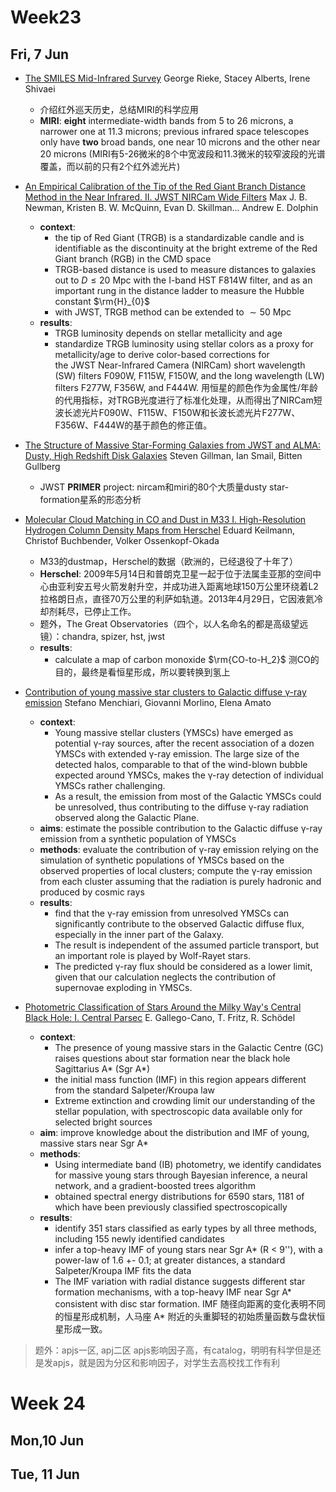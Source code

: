 # Week23
## Fri, 7 Jun
- [The SMILES Mid-Infrared Survey](https://arxiv.org/pdf/2406.03518) George Rieke, Stacey Alberts, Irene Shivaei
	- 介绍红外巡天历史，总结MIRI的科学应用
	- **MIRI**: **eight** intermediate-width bands from 5 to 26 microns, a narrower one at 11.3 microns; previous infrared space telescopes only have **two** broad bands, one near 10 microns and the other near 20 microns (MIRI有5-26微米的8个中宽波段和11.3微米的较窄波段的光谱覆盖，而以前的只有2个红外滤光片)  

- [An Empirical Calibration of the Tip of the Red Giant Branch Distance Method in the Near Infrared. II. JWST NIRCam Wide Filters](https://arxiv.org/pdf/2406.03532) Max J. B. Newman, Kristen B. W. McQuinn, Evan D. Skillman... Andrew E. Dolphin
	 - **context**: 
		 - the tip of Red Giant (TRGB) is a standardizable candle and is identifiable as the discontinuity at the bright extreme of the Red Giant branch (RGB) in the CMD space
		 - TRGB-based distance is used to measure distances to galaxies out to $D \leq 20$ Mpc with the I-band HST F814W filter, and as an important rung in the distance ladder to measure the Hubble constant $\rm{H}_{0}$
		 - with JWST, TRGB method can be extended to $\sim 50$ Mpc
	 - **results**: 
		 - TRGB luminosity depends on stellar metallicity and age
		 - standardize TRGB luminosity using stellar colors as a proxy for metallicity/age to derive color-based corrections for the JWST Near-Infrared Camera (NIRCam) short wavelength (SW) filters F090W, F115W, F150W, and the long wavelength (LW) filters F277W, F356W, and F444W. 用恒星的颜色作为金属性/年龄的代用指标，对TRGB光度进行了标准化处理，从而得出了NIRCam短波长滤光片F090W、F115W、F150W和长波长滤光片F277W、F356W、F444W的基于颜色的修正值。

- [The Structure of Massive Star-Forming Galaxies from JWST and ALMA: Dusty, High Redshift Disk Galaxies](https://arxiv.org/abs/2406.03544) Steven Gillman, Ian Smail, Bitten Gullberg
	- JWST **PRIMER** project: nircam和miri的80个大质量dusty star- formation星系的形态分析

- [Molecular Cloud Matching in CO and Dust in M33 I. High-Resolution Hydrogen Column Density Maps from Herschel](https://arxiv.org/abs/2406.03601) Eduard Keilmann, Christof Buchbender, Volker Ossenkopf-Okada
	- M33的dustmap，Herschel的数据（欧洲的，已经退役了十年了）
	- **Herschel**: 2009年5月14日和普朗克卫星一起于位于法属圭亚那的空间中心由亚利安五号火箭发射升空，并成功进入距离地球150万公里环绕着L2拉格朗日点，直径70万公里的利萨如轨道。2013年4月29日，它因液氦冷却剂耗尽，已停止工作。
	- 题外，The Great Observatories（四个，以人名命名的都是高级望远镜）：chandra, spizer, hst, jwst
	- **results**:
		- calculate a map of carbon monoxide $\rm{CO-to-H_2}$ 测CO的目的，最终是看恒星形成，所以要转换到氢上

- [Contribution of young massive star clusters to Galactic diffuse γ-ray emission](https://arxiv.org/abs/2406.04087) Stefano Menchiari, Giovanni Morlino, Elena Amato
	- **context**: 
		- Young massive stellar clusters (YMSCs) have emerged as potential γ-ray sources, after the recent association of a dozen YMSCs with extended γ-ray emission. The large size of the detected halos, comparable to that of the wind-blown bubble expected around YMSCs, makes the γ-ray detection of individual YMSCs rather challenging.
		- As a result, the emission from most of the Galactic YMSCs could be unresolved, thus contributing to the diffuse γ-ray radiation observed along the Galactic Plane.
	- **aims**: estimate the possible contribution to the Galactic diffuse γ-ray emission from a synthetic population of YMSCs
	- **methods**: evaluate the contribution of γ-ray emission relying on the simulation of synthetic populations of YMSCs based on the observed properties of local clusters; compute the γ-ray emission from each cluster assuming that the radiation is purely hadronic and produced by cosmic rays
	- **results**: 
		- find that the γ-ray emission from unresolved YMSCs can significantly contribute to the observed Galactic diffuse flux, especially in the inner part of the Galaxy. 
		- The result is independent of the assumed particle transport, but an important role is played by Wolf-Rayet stars. 
		- The predicted γ-ray flux should be considered as a lower limit, given that our calculation neglects the contribution of supernovae exploding in YMSCs.

- [Photometric Classification of Stars Around the Milky Way's Central Black Hole: I. Central Parsec](https://arxiv.org/abs/2406.04166) E. Gallego-Cano, T. Fritz, R. Schödel
	- **context**: 
		- The presence of young massive stars in the Galactic Centre (GC) raises questions about star formation near the black hole Sagittarius A* (Sgr A*) 
		- the initial mass function (IMF) in this region appears different from the standard Salpeter/Kroupa law
		- Extreme extinction and crowding limit our understanding of the stellar population, with spectroscopic data available only for selected bright sources
	- **aim**: improve knowledge about the distribution and IMF of young, massive stars near Sgr A*
	- **methods**: 
		- Using intermediate band (IB) photometry, we identify candidates for massive young stars through Bayesian inference, a neural network, and a gradient-boosted trees algorithm
		- obtained spectral energy distributions for 6590 stars, 1181 of which have been previously classified spectroscopically
	- **results**:
		- identify 351 stars classified as early types by all three methods, including 155 newly identified candidates
		- infer a top-heavy IMF of young stars near Sgr A* (R < 9''), with a power-law of 1.6 +- 0.1; at greater distances, a standard Salpeter/Kroupa IMF fits the data
		- The IMF variation with radial distance suggests different star formation mechanisms, with a top-heavy IMF near Sgr A* consistent with disc star formation. IMF 随径向距离的变化表明不同的恒星形成机制，人马座 A* 附近的头重脚轻的初始质量函数与盘状恒星形成一致。

> 题外：apjs一区, apj二区
> apjs影响因子高，有catalog，明明有科学但是还是发apjs，就是因为分区和影响因子，对学生去高校找工作有利

# Week 24
## Mon,10 Jun

## Tue, 11 Jun

